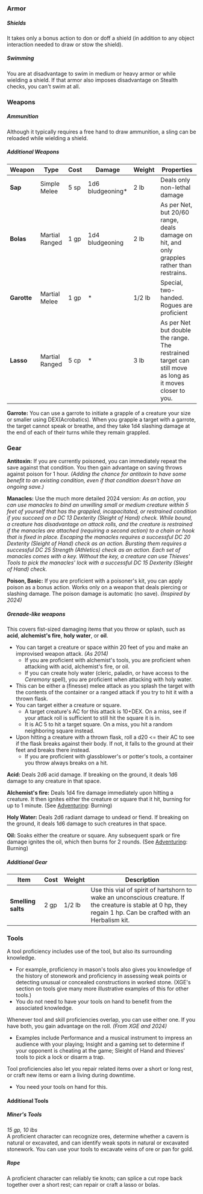 ### Armor

##### Shields
It takes only a bonus action to don or doff a shield (in addition to any object interaction needed to draw or stow the shield).

##### Swimming
You are at disadvantage to swim in medium or heavy armor or while wielding a shield. If that armor also imposes disadvantage on Stealth checks, you can't swim at all.

### Weapons

##### Ammunition
Although it typically requires a free hand to draw ammunition, a sling can be reloaded while wielding a shield.  

<!--
Quarterstaff 
Can be used to attack with each end, as if you held a d6 bludgeoning weapon in each hand.
If you have proficiency with martial weapons or monk weapons, you can make an attack with a quarterstaff as a reach weapon. You must be holding the weapon in two hands to do this, and the damage die on a hit is a d6.

Spear
If you have proficiency with martial weapons or monk weapons, you can make an attack with a spear as a reach weapon. You must be holding the weapon in two hands to do this, and the damage die on a hit is a d6.
-->

##### Additional Weapons

| Weapon      | Type           | Cost | Damage           | Weight | Properties                                                                                               |
| ----------- | -------------- | ---- | ---------------- | ------ | -------------------------------------------------------------------------------------------------------- |
| **Sap**     | Simple Melee   | 5 sp | 1d6 bludgeoning* | 2 lb   | Deals only non-lethal damage                                                                             |
| **Bolas**   | Martial Ranged | 1 gp | 1d4 bludgeoning  | 2 lb   | As per Net, but 20/60 range, deals damage on hit, and only grapples rather than restrains.               |
| **Garotte** | Martial Melee  | 1 gp | \*               | 1/2 lb | Special, two-handed.  <br>Rogues are proficient                                                          |
| **Lasso**   | Martial Ranged | 5 cp | *                | 3 lb   | As per Net but double the range. The restrained target can still move as long as it moves closer to you. |

**Garrote:** You can use a garrote to initiate a grapple of a creature your size or smaller using DEX(Acrobatics). When you grapple a target with a garrote, the target cannot speak or breathe, and they take 1d4 slashing damage at the end of each of their turns while they remain grappled.

### Gear

**Antitoxin:** If you are currently poisoned, you can immediately repeat the save against that condition.  You then gain advantage on saving throws against poison for 1 hour.  *(Adding the chance for antitoxin to have some benefit to an existing condition, even if that condition doesn't have an ongoing save.)*

**Manacles:** Use the much more detailed 2024 version: *As an action, you can use manacles to bind an unwilling small or medium creature within 5 feet of yourself that has the grappled, incapacitated, or restrained condition if you succeed on a DC 13 Dexterity (Sleight of Hand) check. While bound, a creature has disadvantage on attack rolls, and the creature is restrained if the manacles are attached (requiring a second action) to a chain or hook that is fixed in place. Escaping the manacles requires a successful DC 20 Dexterity (Sleight of Hand) check as an action. Bursting them requires a successful DC 25 Strength (Athletics) check as an action. Each set of manacles comes with a key. Without the key, a creature can use Thieves' Tools to pick the manacles' lock with a successful DC 15 Dexterity (Sleight of Hand) check.*

**Poison, Basic:** If you are proficient with a poisoner's kit, you can apply poison as a bonus action. Works only on a weapon that deals piercing or slashing damage. The poison damage is automatic (no save). *(Inspired by 2024)*

##### Grenade-like weapons

This covers fist-sized damaging items that you throw or splash, such as **acid**, **alchemist's fire**, **holy water**, or **oil**.

+ You can target a creature or space within 20 feet of you and make an improvised weapon attack. *(As 2014)*
	+ If you are proficient with alchemist's tools, you are proficient when attacking with acid, alchemist's fire, or oil.
	+ If you can create holy water (cleric, paladin, or have access to the *Ceremony* spell), you are proficient when attacking with holy water.
+ This can be either a (finesse) melee attack as you splash the target with the contents of the container or a ranged attack if you try to hit it with a thrown flask.
+ You can target either a creature or square.
	+ A target creature's AC for this attack is 10+DEX. On a miss, see if your attack roll is sufficient to still hit the square it is in.
	+ It is AC 5 to hit a target square. On a miss, you hit a random neighboring square instead.
+ Upon hitting a creature with a thrown flask, roll a d20 <= their AC to see if the flask breaks against their body.  If not, it falls to the ground at their feet and breaks there instead.
	+ If you are proficient with glassblower's or potter's tools, a container you throw always breaks on a hit.

**Acid:**  Deals 2d6 acid damage. If breaking on the ground, it deals 1d6 damage to any creature in that space.

**Alchemist's fire:**  Deals 1d4 fire damage immediately upon hitting a creature. It then ignites either the creature or square that it hit, burning for up to 1 minute. (See [Adventuring](Adventuring.md): Burning) 

**Holy Water:** Deals 2d6 radiant damage to undead or fiend.  If breaking on the ground, it deals 1d6 damage to such creatures in that space.

**Oil:** Soaks either the creature or square. Any subsequent spark or fire damage ignites the oil, which then burns for 2 rounds. (See [Adventuring](Adventuring.md): Burning) 

##### Additional Gear

| Item               | Cost | Weight | Description                                                                                                                                                      |
| ------------------ | ---- | ------ | ---------------------------------------------------------------------------------------------------------------------------------------------------------------- |
| **Smelling salts** | 2 gp | 1/2 lb | Use this vial of spirit of hartshorn to wake an unconscious creature. If the creature is stable at 0 hp, they regain 1 hp. Can be crafted with an Herbalism kit. |

### Tools

A tool proficiency includes use of the tool, but also its surrounding knowledge.

* For example, proficiency in mason's tools also gives you knowledge of the history of stonework and proficiency in assessing weak points or detecting unusual or concealed constructions in worked stone. (XGE's section on tools give many more illustrative examples of this for other tools.)
* You do not need to have your tools on hand to benefit from the associated knowledge.

Whenever tool and skill proficiencies overlap, you can use either one.  If you have both, you gain advantage on the roll.  *(From XGE and 2024)*

+ Examples include Performance and a musical instrument to impress an audience with your playing; Insight and a gaming set to determine if your opponent is cheating at the game; Sleight of Hand and thieves' tools to pick a lock or disarm a trap.

Tool proficiencies also let you repair related items over a short or long rest, or craft new items or earn a living during downtime. 

+ You need your tools on hand for this.

#### Additional Tools

##### Miner's Tools
*15 gp, 10 lbs*  
A proficient character can recognize ores, determine whether a cavern is natural or excavated, and can identify weak spots in natural or excavated stonework. You can use your tools to excavate veins of ore or pan for gold.

##### Rope
A proficient character can reliably tie knots; can splice a cut rope back together over a short rest; can repair or craft a lasso or bolas.

